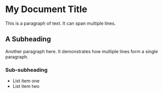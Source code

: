 # My Document Title

This is a paragraph of text. It can span multiple lines.

## A Subheading

Another paragraph here.
It demonstrates how multiple lines
form a single paragraph.

### Sub-subheading

* List item one
* List item two